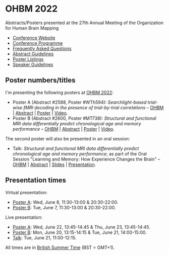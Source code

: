 # OHBM 2022

Abstracts/Posters presented at the 27th Annual Meeting of the Organization for Human Brain Mapping

* [Conference Website](https://www.humanbrainmapping.org/i4a/pages/index.cfm?pageid=4114)
* [Conference Programme](https://www.humanbrainmapping.org/files/2022/2022%20Annual%20Meeting/OHBM_2022_Annual_Meeting_-_Schedule_at_a_Glance_4-29_FINAL.pdf)
* [Frequently Asked Questions](https://www.humanbrainmapping.org/i4a/pages/index.cfm?pageid=4127)
* [Abstract Guidelines](https://www.humanbrainmapping.org/files/2022_Abstract_Guidelines_(1).pdf)
* [Poster Listings](https://www.humanbrainmapping.org/files/2022/Poster_Schedule_for_websites_FINAL_2022.xlsx)
* [Speaker Guidelines](https://www.humanbrainmapping.org/i4a/pages/index.cfm?pageid=4139)


## Poster numbers/titles

I'm presenting the following posters at [OHBM 2022](https://www.humanbrainmapping.org/i4a/pages/index.cfm?pageid=4118):

* Poster A (Abstract #2588, Poster #WTh594): *Searchlight-based trial-wise fMRI decoding in the presence of trial-by-trial correlations* – [OHBM](https://ww3.aievolution.com/hbm2201/index.cfm?do=abs.viewAbs&subView=1&abs=2416) | [Abstract](https://github.com/JoramSoch/OHBM_2022/blob/main/Abstracts/OHBM_2022_Abstract_A_ITEM.pdf) | [Poster](https://github.com/JoramSoch/OHBM_2022/blob/main/Posters/OHBM_2022_Poster_A_ITEM.pdf) | [Video](https://github.com/JoramSoch/OHBM_2022/blob/main/Videos/OHBM_2022_Video_A_ITEM.mp4).
* Poster B (Abstract #2600, Poster #MT738): *Structural and functional MRI data differentially predict chronological age and memory performance* – [OHBM](https://ww3.aievolution.com/hbm2201/index.cfm?do=abs.viewAbs&abs=2426) | [Abstract](https://github.com/JoramSoch/OHBM_2022/blob/main/Abstracts/OHBM_2022_Abstract_B_FADE.pdf) | [Poster](https://github.com/JoramSoch/OHBM_2022/blob/main/Posters/OHBM_2022_Poster_B_FADE.pdf) | [Video](https://github.com/JoramSoch/OHBM_2022/blob/main/Videos/OHBM_2022_Video_B_FADE.mp4).

The second poster will also be presented in an oral session:

* Talk: *Structural and functional MRI data differentially predict chronological age and memory performance*; as part of the Oral Session "Learning and Memory: How Experience Changes the Brain" – [OHBM](https://ww3.aievolution.com/hbm2201/index.cfm?do=ev.viewEv&ev=1491) | [Abstract](https://github.com/JoramSoch/OHBM_2022/blob/main/Talks/OHBM_2022_Talk_B_FADE.md) | [Slides](https://github.com/JoramSoch/OHBM_2022/blob/main/Talks/OHBM_2022_Talk_B_FADE.pdf) | [Presentation](https://github.com/JoramSoch/OHBM_2022/blob/main/Talks/OHBM_2022_Talk_B_FADE.mp4).


## Presentation times

Virtual presentation:

* [Poster A](https://github.com/JoramSoch/OHBM_2022/blob/main/Posters/OHBM_2022_Poster_A_ITEM.pdf): Wed, June 8, 11:30-13:00 & 20:30-22:00.
* [Poster B](https://github.com/JoramSoch/OHBM_2022/blob/main/Posters/OHBM_2022_Poster_B_FADE.pdf): Tue, June 7, 11:30-13:00 & 20:30-22:00.

Live presentation:

* [Poster A](https://github.com/JoramSoch/OHBM_2022/blob/main/Posters/OHBM_2022_Poster_A_ITEM.pdf): Wed, June 22, 13:45-14:45 & Thu, June 23, 13:45-14:45.
* [Poster B](https://github.com/JoramSoch/OHBM_2022/blob/main/Posters/OHBM_2022_Poster_B_FADE.pdf): Mon, June 20, 13:15-14:15 & Tue, June 21, 14:00-15:00.
* [Talk](https://github.com/JoramSoch/OHBM_2022/blob/main/Talks/OHBM_2022_Talk_B_FADE.pdf): Tue, June 21, 11:00-12:15.

All times are in [British Summer Time](https://www.timeanddate.com/worldclock/converter.html?iso=20220620T080000&p1=136) (BST = GMT+1).

